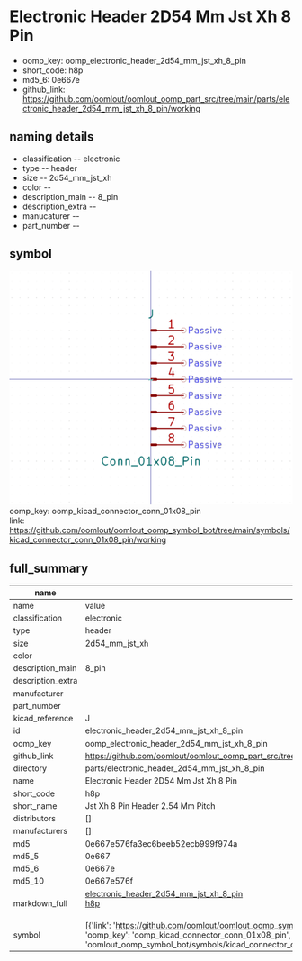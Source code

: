 # Electronic Header 2D54 Mm Jst Xh 8 Pin

  
* oomp_key: oomp_electronic_header_2d54_mm_jst_xh_8_pin 
* short_code: h8p
* md5_6: 0e667e  
* github_link: https://github.com/oomlout/oomlout_oomp_part_src/tree/main/parts/electronic_header_2d54_mm_jst_xh_8_pin/working  
## naming details
* classification -- electronic
* type -- header
* size -- 2d54_mm_jst_xh
* color -- 
* description_main -- 8_pin
* description_extra -- 
* manucaturer -- 
* part_number -- 



## symbol

![](symbol/0/working/working_600.png)  
oomp_key: oomp_kicad_connector_conn_01x08_pin  
link: https://github.com/oomlout/oomlout_oomp_symbol_bot/tree/main/symbols/kicad_connector_conn_01x08_pin/working  


## full_summary
| name | value | 
| --- | --- | 
| name | value | 
| classification | electronic | 
| type | header | 
| size | 2d54_mm_jst_xh | 
| color |  | 
| description_main | 8_pin | 
| description_extra |  | 
| manufacturer |  | 
| part_number |  | 
| kicad_reference | J | 
| id | electronic_header_2d54_mm_jst_xh_8_pin | 
| oomp_key | oomp_electronic_header_2d54_mm_jst_xh_8_pin | 
| github_link | https://github.com/oomlout/oomlout_oomp_part_src/tree/main/parts/electronic_header_2d54_mm_jst_xh_8_pin/working | 
| directory | parts/electronic_header_2d54_mm_jst_xh_8_pin | 
| name | Electronic Header 2D54 Mm Jst Xh 8 Pin | 
| short_code | h8p | 
| short_name | Jst Xh 8 Pin Header 2.54 Mm Pitch | 
| distributors | [] | 
| manufacturers | [] | 
| md5 | 0e667e576fa3ec6beeb52ecb999f974a | 
| md5_5 | 0e667 | 
| md5_6 | 0e667e | 
| md5_10 | 0e667e576f | 
| markdown_full | [electronic_header_2d54_mm_jst_xh_8_pin](https://github.com/oomlout/oomlout_oomp_part_src/tree/main/parts/electronic_header_2d54_mm_jst_xh_8_pin/working)<br>[h8p](https://github.com/oomlout/oomlout_oomp_part_src/tree/main/parts/electronic_header_2d54_mm_jst_xh_8_pin/working)<br><br> | 
| symbol | [{'link': 'https://github.com/oomlout/oomlout_oomp_symbol_bot/tree/main/symbols/kicad_connector_conn_01x08_pin', 'oomp_key': 'oomp_kicad_connector_conn_01x08_pin', 'directory': 'oomlout_oomp_symbol_bot/symbols/kicad_connector_conn_01x08_pin//working/working.kicad_sym'}] | 

